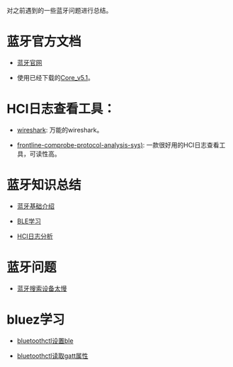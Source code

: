 对之前遇到的一些蓝牙问题进行总结。

# 蓝牙官方文档

* [蓝牙官网](https://www.bluetooth.com)

* 使用已经下载的[Core_v5.1](./doc/Core_v5.1.pdf)。

# HCI日志查看工具：

* [wireshark](https://www.wireshark.org/#download): 万能的wireshark。  
  
* [frontline-comprobe-protocol-analysis-sys)](https://frontline-comprobe-protocol-analysis-sys.software.informer.com): 一款很好用的HCI日志查看工具，可读性高。

# 蓝牙知识总结

* [蓝牙基础介绍](./doc/bluetooth_introduce.pdf)

* [BLE学习](./doc/BLE_analyse.md)

* [HCI日志分析](./doc/HCI_analyse.md)

# 蓝牙问题

* [蓝牙搜索设备太慢](./doc/蓝牙扫描设备太慢.md)

# bluez学习

* [bluetoothctl设置ble](./doc/bluetoothctl_ble.md)

* [bluetoothctl读取gatt属性](./doc/bluetoothctl_ble_gatt属性.md)
